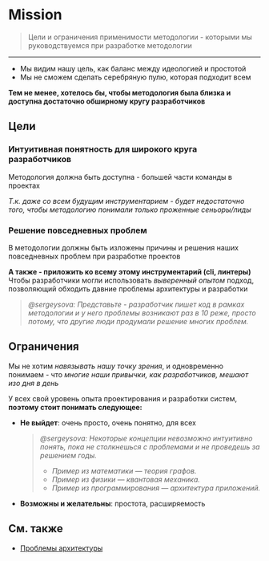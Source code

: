 # Mission

> Цели и ограничения применимости методологии - которыми мы руководствуемся при разработке методологии

---

- Мы видим нашу цель, как баланс между идеологией и простотой
- Мы не сможем сделать серебряную пулю, которая подходит всем

**Тем не менее, хотелось бы, чтобы методология была близка и доступна достаточно обширному кругу разработчиков**

## Цели

### Интуитивная понятность для широкого круга разработчиков

Методология должна быть доступна - большей части команды в проектах

*Т.к. даже со всем будущим инструментарием - будет недостаточно того, чтобы методологию понимали только проженные сеньоры/лиды*

### Решение повседневных проблем

В методологии должны быть изложены причины и решения наших повседневных проблем при разработке проектов

**А также - приложить ко всему этому инструментарий (cli, линтеры)**
Чтобы разработчики могли использовать *выверенный опытом* подход, позволяющий обходить давние проблемы архитектуры и разработки

> *@sergeysova: Представьте - разработчик пишет код в рамках методологии и у него проблемы возникают раз в 10 реже, просто потому, что другие люди продумали решение многих проблем.*

## Ограничения

Мы не хотим *навязывать нашу точку зрения*, и одновременно понимаем - что *многие наши привычки, как разработчиков, мешают изо дня в день*

У всех свой уровень опыта проектирования и разработки систем, **поэтому стоит понимать следующее:**

- **Не выйдет**: очень просто, очень понятно, для всех
    > *@sergeysova: Некоторые концепции невозможно интуитивно понять, пока не столкнешься с проблемами и не проведешь за решением годы.*
    >
    > - *Пример из математики — теория графов.*
    > - *Пример из физики — квантовая механика.*
    > - *Пример из программирования — архитектура приложений.*
    >
- **Возможны и желательны**: простота, расширяемость

## См. также

- [Проблемы архитектуры][refs-architecture--problems]

[refs-architecture--problems]: /docs/concepts/architecture#проблемы
